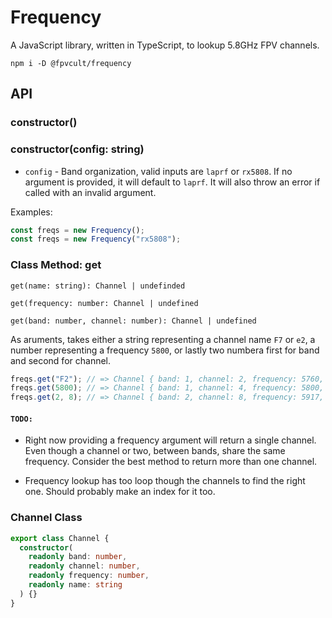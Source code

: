 # Frequency

A JavaScript library, written in TypeScript, to lookup 5.8GHz FPV channels.

```
npm i -D @fpvcult/frequency
```

## API

### constructor()

### constructor(config: string)

- `config` - Band organization, valid inputs are `laprf` or `rx5808`.
  If no argument is provided, it will default to `laprf`. It will also
  throw an error if called with an invalid argument.

Examples:

```javascript
const freqs = new Frequency();
const freqs = new Frequency("rx5808");
```

### Class Method: get

`get(name: string): Channel | undefinded`

`get(frequency: number: Channel | undefined`

`get(band: number, channel: number): Channel | undefined`

As aruments, takes either a string representing a channel name `F7` or `e2`, a number
representing a frequency `5800`, or lastly two numbera first for band and second
for channel.

```javascript
freqs.get("F2"); // => Channel { band: 1, channel: 2, frequency: 5760, name: 'F2' }
freqs.get(5800); // => Channel { band: 1, channel: 4, frequency: 5800, name: 'F4' }
freqs.get(2, 8); // => Channel { band: 2, channel: 8, frequency: 5917, name: 'R8' }
```

#### `TODO:`

- Right now providing a frequency argument will return a single channel. Even though
  a channel or two, between bands, share the same frequency. Consider the best method
  to return more than one channel.

- Frequency lookup has too loop though the channels to find the right one. Should
  probably make an index for it too.

### Channel Class

```typescript
export class Channel {
  constructor(
    readonly band: number,
    readonly channel: number,
    readonly frequency: number,
    readonly name: string
  ) {}
}
```
